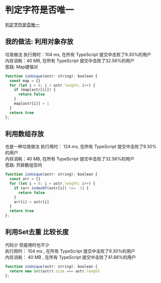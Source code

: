 # 判定字符是否唯一
[判定字符是否唯一](https://leetcode-cn.com/problems/is-unique-lcci/)
## 我的做法: 利用对象存放
垃圾做法
执行用时：104 ms, 在所有 TypeScript 提交中击败了9.30%的用户 <br/>
内存消耗：40 MB, 在所有 TypeScript 提交中击败了32.56%的用户 <br/>
思路: Map键值对
```js
function isUnique(astr: string): boolean {
  const map = {}
  for (let i = 0; i < astr.length; i++) {
    if (map[astr[i]]) {
      return false
    }
    map[astr[i]] = 1
  }
  return true
};
```

## 利用数组存放
也是一种垃圾做法
执行用时： 124 ms, 在所有 TypeScript 提交中击败了9.30%的用户<br/>
内存消耗：40 MB, 在所有 TypeScript 提交中击败了32.56%的用户<br/>
思路: 开辟数组空间
```js
function isUnique(astr: string): boolean {
  const arr = []
  for (let i = 0; i < astr.length; i++) {
    if (arr.indexOf(astr[i]) !== -1) { 
      return false
    }
    arr[i] = astr[i]
  }
  return true
};
```

## 利用Set去重 比较长度
代码少 但是用时也不少<br/>
执行用时： 104 ms , 在所有 TypeScript 提交中击败了9.30%的用户<br/>
内存消耗： 40 MB , 在所有 TypeScript 提交中击败了41.86%的用户<br/>
```js
function isUnique(astr: string): boolean {
  return new Set(astr).size === astr.length
};
```